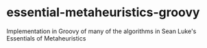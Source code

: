 essential-metaheuristics-groovy
===============================

Implementation in Groovy of many of the algorithms in Sean Luke's Essentials of Metaheuristics